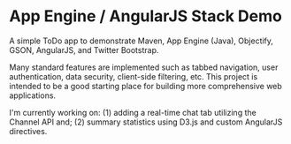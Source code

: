 App Engine / AngularJS Stack Demo
=============================

A simple ToDo app to demonstrate Maven, App Engine (Java), Objectify, GSON, AngularJS, and Twitter Bootstrap.

Many standard features are implemented such as tabbed navigation, user authentication, data security, client-side filtering, etc.  This project is intended to be a good starting place for building more comprehensive web applications.

I'm currently working on:
(1) adding a real-time chat tab utilizing the Channel API and;
(2) summary statistics using D3.js and custom AngularJS directives.
